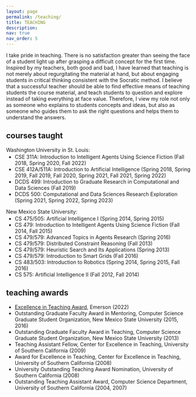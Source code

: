 ```yaml
---
layout: page
permalink: /teaching/
title: TEACHING
description: 
nav: true
nav_order: 5
---
```


I take pride in teaching. There is no satisfaction greater than seeing the face of a student light up after grasping a difficult concept for the first time. Inspired by my teachers, both good and bad, I have learned that teaching is not merely about regurgitating the material at hand, but about engaging students in critical thinking consistent with the Socratic method. I believe that a successful teacher should be able to find effective means of teaching students the course material, and teach students to question and explore instead of taking everything at face value. Therefore, I view my role not only as someone who explains to students concepts and ideas, but also as someone who guides them to ask the right questions and helps them to understand the answers.

<h2>courses taught</h2>

Washington University in St. Louis:
<ul>
<li style="margin: -12px 0px 0px 0px;">CSE 311A: Introduction to Intelligent Agents Using Science Fiction (Fall 2018, Spring 2020, Fall 2022)</li>
<li>CSE 412A/511A: Introduction to Artificial Intelligence (Spring 2018, Spring 2019, Fall 2019, Fall 2020, Spring 2021, Fall 2021, Spring 2022)</li>
<li>DCDS 499: Introduction to Graduate Research in Computational and Data Sciences (Fall 2019)</li>
<li>DCDS 500: Computational and Data Sciences Research Exploration (Spring 2021, Spring 2022, Spring 2023)</li>
</ul>

New Mexico State University:
<ul>
<li style="margin: -12px 0px 0px 0px;">CS 475/505: Artificial Intelligence I (Spring 2014, Spring 2015)</li>
<li>CS 479: Introduction to Intelligent Agents Using Science Fiction (Fall 2014, Fall 2015)</li>
<li>CS 479/579: Advanced Topics in Agents Research (Spring 2016)</li>
<li>CS 479/579: Distributed Constraint Reasoning (Fall 2013)</li>
<li>CS 479/579: Heuristic Search and Its Applications (Spring 2013)</li>
<li>CS 479/579: Introduction to Smart Grids (Fall 2016)</li>
<li>CS 483/503: Introduction to Robotics (Spring 2014, Spring 2015, Fall 2016)</li>
<li>CS 575: Artificial Intelligence II (Fall 2012, Fall 2014)</li>
</ul>

<h2>teaching awards</h2>

- <a href="https://source.wustl.edu/2022/11/seven-faculty-honored-with-2022-emerson-teaching-awards/">Excellence in Teaching Award</a>, Emerson (2022)
- Outstanding Graduate Faculty Award in Mentoring, Computer Science Graduate Student Organization, New Mexico State University (2015, 2016)
- Outstanding Graduate Faculty Award in Teaching, Computer Science Graduate Student Organization, New Mexico State University (2013)
- Teaching Assistant Fellow, Center for Excellence in Teaching, University of Southern California (2009)
- Award for Excellence in Teaching, Center for Excellence in Teaching, University of Southern California (2008)
- University Outstanding Teaching Award Nomination, University of Southern California (2008)
- Outstanding Teaching Assistant Award, Computer Science Department, University of Southern California (2004, 2007)
